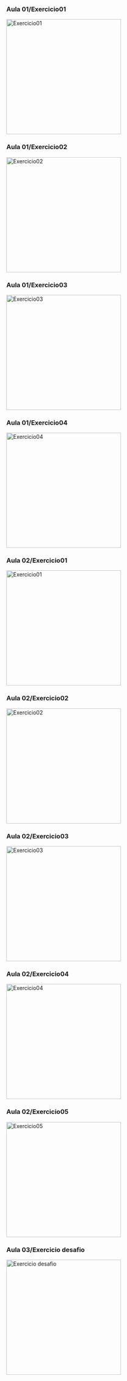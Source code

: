 ### Aula 01/Exercicio01

<img src="https://github.com/WillamesLima01/React-Native/blob/main/React%20Native%20-Kelson/aula01/aula01_2/assets/exercicio01.jpeg?raw=true" alt="Exercicio01" width="300" />

### Aula 01/Exercicio02

<img src="https://github.com/WillamesLima01/React-Native/blob/main/React%20Native%20-Kelson/aula01/aula01_2/assets/exercicio02.jpeg?raw=true" alt="Exercicio02" width="300" />

### Aula 01/Exercicio03

<img src="https://github.com/WillamesLima01/React-Native/blob/main/React%20Native%20-Kelson/aula01/aula01_2/assets/exercicio03.jpeg?raw=true" alt="Exercicio03" width="300" />

### Aula 01/Exercicio04

<img src="https://github.com/WillamesLima01/React-Native/blob/main/React%20Native%20-Kelson/aula01/aula01_2/assets/exercicio04.jpeg?raw=true" alt="Exercicio04" width="300" />

### Aula 02/Exercicio01

<img src="https://github.com/WillamesLima01/React-Native/blob/main/React%20Native%20-Kelson/aula02/assets/exercicio01.jpeg?raw=true" alt="Exercicio01" width="300" />

### Aula 02/Exercicio02

<img src="https://github.com/WillamesLima01/React-Native/blob/main/React%20Native%20-Kelson/aula02/assets/exercicio02.jpeg?raw=true" alt="Exercicio02" width="300" />

### Aula 02/Exercicio03

<img src="https://github.com/WillamesLima01/React-Native/blob/main/React%20Native%20-Kelson/aula02/assets/exercicio03.jpeg?raw=true" alt="Exercicio03" width="300" />

### Aula 02/Exercicio04

<img src="https://github.com/WillamesLima01/React-Native/blob/main/React%20Native%20-Kelson/aula02/assets/exercicio04.jpeg?raw=true" alt="Exercicio04" width="300" />

### Aula 02/Exercicio05

<img src="https://github.com/WillamesLima01/React-Native/blob/main/React%20Native%20-Kelson/aula02/assets/exercicio05.jpeg?raw=true" alt="Exercicio05" width="300" />

### Aula 03/Exercicio desafio

<img src="https://github.com/WillamesLima01/React-Native/blob/main/React%20Native%20-Kelson/aula03_desafio/assets/exerc%C3%ADcio03.jpg?raw=true" alt="Exercicio desafio" width="300" />


